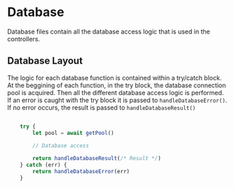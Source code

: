 # Database
Database files contain all the database access logic that is used in the controllers. 

## Database Layout
The logic for each database function is contained within a try/catch block. At the beggining of each function, in the try block, the database connection pool is acquired. Then all the different database access logic is performed. If an error is caught with the try block it is passed to `handleDatabaseError()`. If no error occurs, the result is passed to `handleDatabaseResult()`

```js

    try {
        let pool = await getPool()

        // Database access
        
        return handleDatabaseResult(/* Result */)
    } catch (err) {
        return handleDatabaseError(err)
    }

```